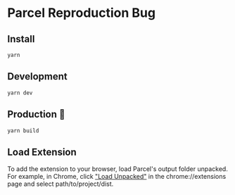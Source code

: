 # Parcel Reproduction Bug

## Install

    yarn

## Development

    yarn dev

## Production 🐞

    yarn build

## Load Extension

To add the extension to your browser, load Parcel's output folder unpacked. For example, in Chrome, click ["Load Unpacked"](https://developer.chrome.com/docs/extensions/mv3/getstarted/#manifest) in the chrome://extensions page and select path/to/project/dist.
